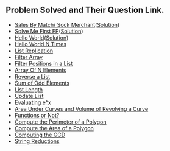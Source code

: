 ## Problem Solved and Their Question Link.

- [Sales By Match/ Sock Merchant](https://www.hackerrank.com/challenges/sock-merchant/problem)([Solution](https://github.com/siddharth2016/problem-solving/blob/master/Hackerrank/sales_by_match.py))
- [Solve Me First FP](https://www.hackerrank.com/challenges/fp-solve-me-first/problem)([Solution](https://github.com/siddharth2016/problem-solving/blob/master/Hackerrank/solve_me_first_fp.scala))
- [Hello World](https://www.hackerrank.com/challenges/fp-hello-world/problem)([Solution](https://github.com/siddharth2016/problem-solving/blob/master/Hackerrank/hello_world_fp.scala))
- [Hello World N Times](https://www.hackerrank.com/challenges/fp-hello-world-n-times/problem)
- [List Replication](https://www.hackerrank.com/challenges/fp-list-replication/problem)
- [Filter Array](https://www.hackerrank.com/challenges/fp-filter-array/problem)
- [Filter Positions in a List](https://www.hackerrank.com/challenges/fp-filter-positions-in-a-list/problem)
- [Array Of N Elements](https://www.hackerrank.com/challenges/fp-array-of-n-elements/problem)
- [Reverse a List](https://www.hackerrank.com/challenges/fp-reverse-a-list/problem)
- [Sum of Odd Elements](https://www.hackerrank.com/challenges/fp-sum-of-odd-elements/problem)
- [List Length](https://www.hackerrank.com/challenges/fp-list-length/problem)
- [Update List](https://www.hackerrank.com/challenges/fp-update-list/problem)
- [Evaluating e^x](https://www.hackerrank.com/challenges/eval-ex/problem)
- [Area Under Curves and Volume of Revolving a Curve](https://www.hackerrank.com/challenges/area-under-curves-and-volume-of-revolving-a-curv/problem)
- [Functions or Not?](https://www.hackerrank.com/challenges/functions-or-not/problem)
- [Compute the Perimeter of a Polygon](https://www.hackerrank.com/challenges/lambda-march-compute-the-perimeter-of-a-polygon/problem)
- [Compute the Area of a Polygon](https://www.hackerrank.com/challenges/lambda-march-compute-the-area-of-a-polygon/problem)
- [Computing the GCD](https://www.hackerrank.com/challenges/functional-programming-warmups-in-recursion---gcd/problem)
- [String Reductions](https://www.hackerrank.com/challenges/string-reductions/problem)
